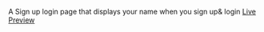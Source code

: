 A Sign up login page that displays your name when you sign up& login [Live Preview](https://signuplog.netlify.app)